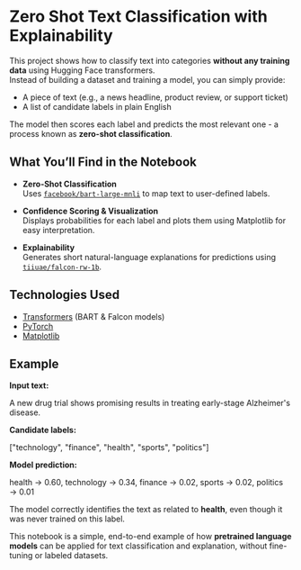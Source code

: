 # Zero Shot Text Classification with Explainability

This project shows how to classify text into categories **without any training data** using Hugging Face transformers.  
Instead of building a dataset and training a model, you can simply provide:
- A piece of text (e.g., a news headline, product review, or support ticket)  
- A list of candidate labels in plain English  

The model then scores each label and predicts the most relevant one - a process known as **zero-shot classification**.

## What You’ll Find in the Notebook
- **Zero-Shot Classification**  
  Uses [`facebook/bart-large-mnli`](https://huggingface.co/facebook/bart-large-mnli) to map text to user-defined labels.  

- **Confidence Scoring & Visualization**  
  Displays probabilities for each label and plots them using Matplotlib for easy interpretation.  

- **Explainability**  
  Generates short natural-language explanations for predictions using [`tiiuae/falcon-rw-1b`](https://huggingface.co/tiiuae/falcon-rw-1b).  

## Technologies Used
- [Transformers](https://huggingface.co/docs/transformers) (BART & Falcon models)  
- [PyTorch](https://pytorch.org/)  
- [Matplotlib](https://matplotlib.org/)  

## Example

**Input text:**  

A new drug trial shows promising results in treating early-stage Alzheimer's disease.

**Candidate labels:**  

["technology", "finance", "health", "sports", "politics"]

**Model prediction:**  

health → 0.60,
technology → 0.34,
finance → 0.02,
sports → 0.02,
politics → 0.01

The model correctly identifies the text as related to **health**, even though it was never trained on this label.


This notebook is a simple, end-to-end example of how **pretrained language models** can be applied for text classification and explanation, without fine-tuning or labeled datasets.
